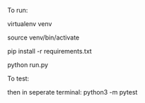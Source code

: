 To run:

virtualenv venv

source venv/bin/activate

pip install -r requirements.txt

python run.py

To test:

then in seperate terminal: python3 -m pytest
